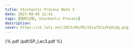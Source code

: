 ```yaml
---
title: Stochastic Process Note 3
date: 2023-08-05 12:42
tags: [随机过程, Stochastic Process]
description:
cover: https://s2.loli.net/2023/08/05/iEcw7SCa3FpULQg.png
---
```



{% pdf /pdf/SP_Lec3.pdf %}
